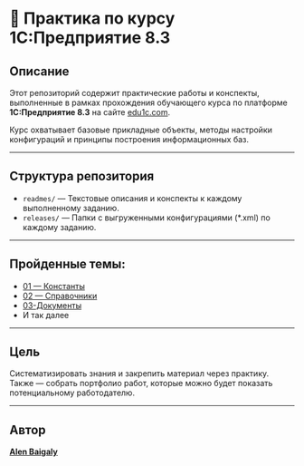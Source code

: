 # 📘 Практика по курсу 1С:Предприятие 8.3

## Описание

Этот репозиторий содержит практические работы и конспекты, выполненные в рамках прохождения обучающего курса по платформе **1С:Предприятие 8.3** на сайте [edu1c.com](https://edu1c.com).

Курс охватывает базовые прикладные объекты, методы настройки конфигураций и принципы построения информационных баз.

---

## Структура репозитория

- `readmes/` — Текстовые описания и конспекты к каждому выполненному заданию.
- `releases/` — Папки с выгруженными конфигурациями (*.xml) по каждому заданию.

---

## Пройденные темы:

- [01 — Константы](readmes/01_Constant.md)
- [02 — Справочники](readmes/02_Directory.md)
- [03-Документы](readme/03_Document.md)
- И так далее

---

## Цель

Систематизировать знания и закрепить материал через практику. Также — собрать портфолио работ, которые можно будет показать потенциальному работодателю.

---

## Автор
**[Alen Baigaly](https://github.com/AlenBaigaly)**  
